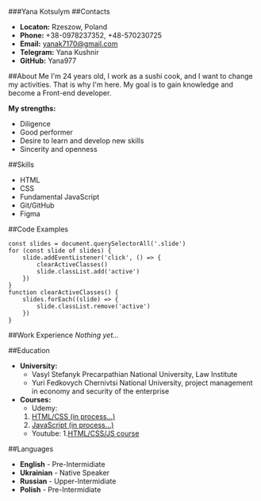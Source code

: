 ###Yana Kotsulym
##Contacts 
* __Locaton:__ Rzeszow, Poland
* __Phone:__ +38-0978237352, +48-570230725
* __Email:__ yanak7170@gmail.com
* __Telegram:__ Yana Kushnir
* __GitHub:__ Yana977

##About Me
I'm 24 years old, I work as a sushi cook, and I want to change my activities. That is why I'm here. My goal is to gain knowledge and become a Front-end developer.

__My strengths:__
* Diligence
* Good performer
* Desire to learn and develop new skills
* Sincerity and openness

##Skills
* HTML
* CSS
* Fundamental JavaScript
* Git/GitHub
* Figma

##Code Examples
``` 
const slides = document.querySelectorAll('.slide')
for (const slide of slides) {
	slide.addEventListener('click', () => {
		clearActiveClasses()
		slide.classList.add('active')
	})
}
function clearActiveClasses() {
	slides.forEach((slide) => {
		slide.classList.remove('active')
	})
} 
```
##Work Experience 
_Nothing yet…_

##Education
* __University:__ 
    * Vasyl Stefanyk Precarpathian National University, Law Institute
	 * Yuri Fedkovych Chernivtsi National University, project management in economy and security of the  enterprise
* __Courses:__
    * Udemy:
	 1. [HTML/CSS (in process...)](https://www.udemy.com/course/webdeveloper/learn/lecture/14524072?start=0#learning-tools)
	 2. [JavaScript (in process...)](https://www.udemy.com/course/javascript_full/learn/lecture/14328446?start=15#content)
	 * Youtube:
	 1.[HTML/CSS/JS course](https://www.youtube.com/playlist?list=PLM6XATa8CAG4F9nAIYNS5oAiPotxwLFIr)

##Languages
* __English__ - Pre-Intermidiate 
* __Ukrainian__ - Native Speaker
* __Russian__ - Upper-Intermidiate
* __Polish__ - Pre-Intermidiate

